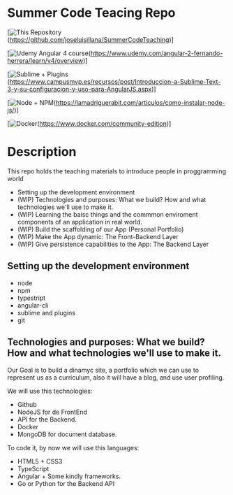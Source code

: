 # Summer Code Teacing Repo

[![This Repository]()(https://github.com/joseluisillana/SummerCodeTeaching)]

[![Udemy Angular 4 course]()(https://www.udemy.com/angular-2-fernando-herrera/learn/v4/overview)]

[![Sublime + Plugins]()(https://www.campusmvp.es/recursos/post/Introduccion-a-Sublime-Text-3-y-su-configuracion-y-uso-para-AngularJS.aspx)]

[![Node + NPM]()(https://lamadriguerabit.com/articulos/como-instalar-node-js/)]

[![Docker]()(https://www.docker.com/community-edition)]

# Description

This repo holds the teaching materials to introduce people in proggramming world
- Setting up the development environment
- (WIP) Technologies and purposes: What we build? How and what technologies we'll use to make it.
- (WIP) Learning the baisc things and the commmon enviroment components of an application in real world.
- (WIP) Build the scaffolding of our App (Personal Portfolio)
- (WIP) Make the App dynamic: The Front-Backend Layer
- (WIP) Give persistence capabilities to the App: The Backend Layer


## Setting up the development environment

- node
- npm
- typestript
- angular-cli
- sublime and plugins 
- git


## Technologies and purposes: What we build? How and what technologies we'll use to make it.

Our Goal is to build a dinamyc site, a portfolio which we can use to represent us as a curriculum, also it will have a blog, and use user profiling.

We will use this technologies:

- Github
- NodeJS for de FrontEnd
- API for the Backend.
- Docker
- MongoDB for document database.

To code it, by now we will use this languages:

- HTML5 + CSS3
- TypeScript
- Angular + Some kindly frameworks.
- Go or Python for the Backend API


